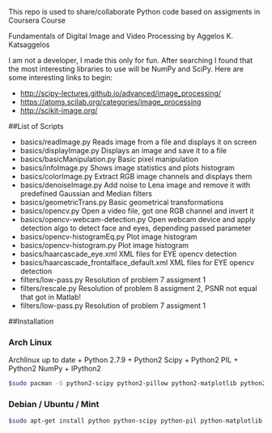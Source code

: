 This repo is used to share/collaborate Python code based on assigments in  Coursera Course 


Fundamentals of Digital Image and Video Processing
by Aggelos K. Katsaggelos

I am not a developer, I made this only for fun. After searching I found that the most interesting libraries to use will be NumPy and SciPy.
Here are some interesting links to begin:

* http://scipy-lectures.github.io/advanced/image_processing/
* https://atoms.scilab.org/categories/image_processing
* http://scikit-image.org/

##List of Scripts

- basics/readImage.py           Reads image from a file and displays it on screen
- basics/displayImage.py        Displays an image and save it to a file
- basics/basicManipulation.py   Basic pixel manipulation
- basics/infoImage.py           Shows image statistics and plots histogram
- basics/colorImage.py          Extract RGB image channels and displays them
- basics/denoiseImage.py	Add noise to Lena image and remove it with predefined Gaussian and Median filters
- basics/geometricTrans.py	Basic geometrical transformations
- basics/opencv.py		Open a video file, got one RGB channel and invert it
- basics/opencv-webcam-detection.py Open webcam device and apply detection algo to detect face and eyes, depending passed parameter
- basics/opencv-histogramEq.py  Plot image histogram
- basics/opencv-histogram.py    Plot image histogram
- basics/haarcascade_eye.xml    XML files for EYE opencv detection
- basics/haarcascade_frontalface_default.xml	XML files for EYE opencv detection
- filters/low-pass.py		Resolution of problem 7 assigment 1
- filters/rescale.py            Resolution of problem 8 assigment 2, PSNR not equal that got in Matlab!
- filters/low-pass.py		Resolution of problem 7 assigment 1


##Installation

### Arch Linux
Archlinux up to date + Python 2.7.9 + Python2 Scipy + Python2 PIL + Python2 NumPy + IPython2

```sh
$sudo pacman -S python2-scipy python2-pillow python2-matplotlib python2-numpy
```

### Debian / Ubuntu / Mint
```sh
$sudo apt-get install python python-scipy python-pil python-matplotlib python-numpy
```

